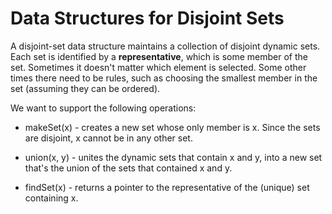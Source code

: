 # Data Structures for Disjoint Sets

A disjoint-set data structure maintains a collection of disjoint dynamic sets. Each set is identified by a **representative**, which is some member of the set. Sometimes it doesn't matter which element is selected. Some other times there need to be rules, such as choosing the smallest member in the set (assuming they can be ordered).

We want to support the following operations:

- makeSet(x) - creates a new set whose only member is x. Since the sets are disjoint, x cannot be in any other set.

- union(x, y) - unites the dynamic sets that contain x and y, into a new set that's the union of the sets that contained x and y.

- findSet(x) - returns a pointer to the representative of the (unique) set containing x.
